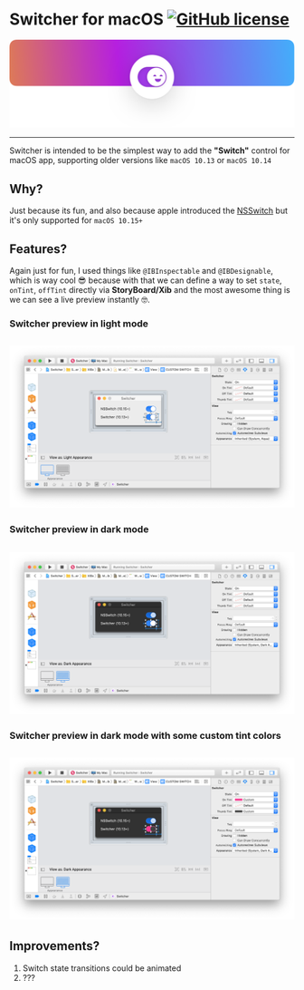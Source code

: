 # Switcher for macOS [![GitHub license](https://img.shields.io/badge/license-MIT-lightgrey.svg)](https://raw.githubusercontent.com/ruiaureliano/Switcher/master/LICENSE)
![](images/header.png)

---

Switcher is intended to be the simplest way to add the **"Switch"** control for macOS app, supporting older versions like `macOS 10.13` or `macOS 10.14`

## Why?

Just because its fun, and also because apple introduced the [NSSwitch](https://developer.apple.com/documentation/appkit/nsswitch) but it's only supported for `macOS 10.15+`

## Features?

Again just for fun, I used things like `@IBInspectable` and `@IBDesignable`, which is way cool 😎 because with that we can define a way to set `state`, `onTint`, `offTint` directly via **StoryBoard/Xib** and the most awesome thing is we can see a live preview instantly 🤓.

###  Switcher preview in light mode
![](images/1.png)
---
###  Switcher preview in dark mode
![](images/2.png)
---
###  Switcher preview in dark mode with some custom tint colors
![](images/3.png)
---
## Improvements?

1. Switch state transitions could be animated
1. ???
